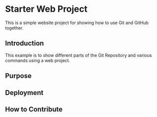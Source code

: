 # Starter Web Project

This is a simple website project for showing how to use Git and GitHub together.

## Introduction

This example is to show different parts of the Git Repository and various commands using a web project.

## Purpose

## Deployment

## How to Contribute
